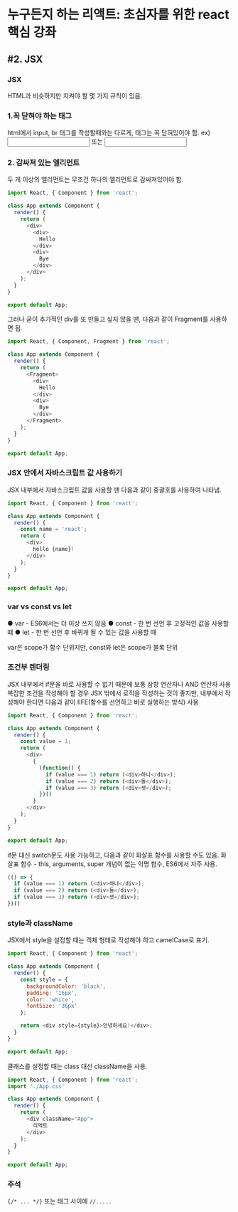 
# 누구든지 하는 리액트: 초심자를 위한 react 핵심 강좌
## #2. JSX

### JSX
HTML과 비슷하지만 지켜야 할 몇 가지 규칙이 있음.

### 1.꼭 닫혀야 하는 태그
html에서 input, br 태그를 작성할때와는 다르게, 태그는 꼭 닫혀있어야 함. 
ex) <input/> 또는 <input></input>

### 2. 감싸져 있는 엘리먼트
두 개 이상의 엘리먼트는 무조건 하나의 엘리먼트로 감싸져있어야 함.

```javascript
import React, { Component } from 'react';

class App extends Component {
  render() {
    return (
      <div>
        <div>
          Hello
        </div>
        <div>
          Bye
        </div>
      </div>
    );
  }
}

export default App;
```

그러나 굳이 추가적인 div를 또 만들고 싶지 않을 땐, 다음과 같이 Fragment를 사용하면 됨.

```javascript
import React, { Component, Fragment } from 'react';

class App extends Component {
  render() {
    return (
      <Fragment>
        <div>
          Hello
        </div>
        <div>
          Bye
        </div>
      </Fragment>
    );
  }
}

export default App;
```

### JSX 안에서 자바스크립트 값 사용하기

JSX 내부에서 자바스크립트 값을 사용할 땐 다음과 같이 중괄호를 사용하여 나타냄.

```javascript
import React, { Component } from 'react';

class App extends Component {
  render() {
    const name = 'react';
    return (
      <div>
        hello {name}!
      </div>
    );
  }
}

export default App;
```


### **var** vs **const** vs **let**
● var - ES6에서는 더 이상 쓰지 않음
● const - 한 번 선언 후 고정적인 값을 사용할 떄
● let - 한 번 선언 후 바뀌게 될 수 있는 값을 사용할 때

var은 scope가 함수 단위지만, const와 let은 scope가 블록 단위


### 조건부 렌더링
JSX 내부에서 if문을 바로 사용할 수 없기 때문에 보통 삼항 연산자나 AND 연산자 사용
복잡한 조건을 작성해야 할 경우 JSX 밖에서 로직을 작성하는 것이 좋지만, 내부에서 작성해야 한다면 다음과 같이 IIFE(함수를 선언하고 바로 실행하는 방식) 사용


```javascript
import React, { Component } from 'react';

class App extends Component {
  render() {
    const value = 1;
    return (
      <div>
        {
          (function() {
            if (value === 1) return (<div>하나</div>);
            if (value === 2) return (<div>둘</div>);
            if (value === 3) return (<div>셋</div>);
          })()
        }
      </div>
    );
  }
}

export default App;
```

if문 대신 switch문도 사용 가능하고, 다음과 같이 화살표 함수를 사용할 수도 있음.
화살표 함수 - this, arguments, super 개념이 없는 익명 함수, ES6에서 자주 사용.

```javascript
(() => {
  if (value === 1) return (<div>하나</div>);
  if (value === 2) return (<div>둘</div>);
  if (value === 3) return (<div>셋</div>);
})()
```


### style과 className
JSX에서 style을 설정할 때는 객체 형태로 작성해야 하고 camelCase로 표기.

```javascript
import React, { Component } from 'react';

class App extends Component {
  render() {
    const style = {
      backgroundColor: 'black',
      padding: '16px',
      color: 'white',
      fontSize: '36px'
    };

    return <div style={style}>안녕하세요!</div>;
  }
}

export default App;
```


클래스를 설정할 때는 class 대신 className을 사용.

```javascript
import React, { Component } from 'react';
import './App.css'

class App extends Component {
  render() {
    return (
      <div className="App">
        리액트
      </div>
    );
  }
}

export default App;
```

### 주석
`{/* ... */}` 또는 태그 사이에 `//.....`


